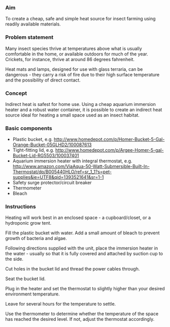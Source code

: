 ### Aim

To create a cheap, safe and simple heat source for insect farming using readily available materials.

### Problem statement

Many insect species thrive at temperatures above what is usually comfortable in the home, or available outdoors for much of the year. Crickets, for instance, thrive at around 86 degrees fahrenheit.

Heat mats and lamps, designed for use with glass terraria, can be dangerous - they carry a risk of fire due to their high surface temperature and the possibility of direct contact.

### Concept

Indirect heat is safest for home use. Using a cheap aquarium immersion heater and a robust water container, it is possible to create an indirect heat source ideal for heating a small space used as an insect habitat.

### Basic components

* Plastic bucket, e.g. http://www.homedepot.com/p/Homer-Bucket-5-Gal-Orange-Bucket-05GLHD2/100087613
* Tight-fitting lid, e.g. http://www.homedepot.com/p/Argee-Homer-5-gal-Bucket-Lid-RG5503/100037401
* Aquarium immersion heater with integral thermostat, e.g. http://www.amazon.com/ViaAqua-50-Watt-Submersible-Built-In-Thermostat/dp/B005440HLO/ref=sr_1_1?s=pet-supplies&ie=UTF8&qid=1393521641&sr=1-1
* Safety surge protector/circuit breaker
* Thermometer
* Bleach

### Instructions

Heating will work best in an enclosed space - a cupboard/closet, or a hydroponic grow tent.

Fill the plastic bucket with water. Add a small amount of bleach to prevent growth of bacteria and algae.

Following directions supplied with the unit, place the immersion heater in the water - usually so that it is  fully covered and attached by suction cup to the side.

Cut holes in the bucket lid and thread the power cables through.

Seat the bucket lid.

Plug in the heater and set the thermostat to slightly higher than your desired environment temperature.

Leave for several hours for the temperature to settle.

Use the thermometer to determine whether the temperature of the space has reached the desired level. If not, adjust the thermostat accordingly.

